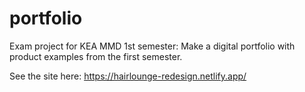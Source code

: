 # portfolio

Exam project for KEA MMD 1st semester: Make a digital portfolio with product examples from the first semester.

See the site here: https://hairlounge-redesign.netlify.app/
